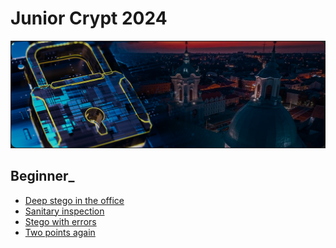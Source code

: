# Junior Crypt 2024

![](images/Junior-Crypt-2024-banner.png)

## Beginner_
- [Deep stego in the office](beginner/Deep-stego-in-the-office.md)
- [Sanitary inspection](beginner/Sanitary-inspection.md)
- [Stego with errors](beginner/Stego-with-errors.md)
- [Two points again](beginner/Two-points-again.md)

